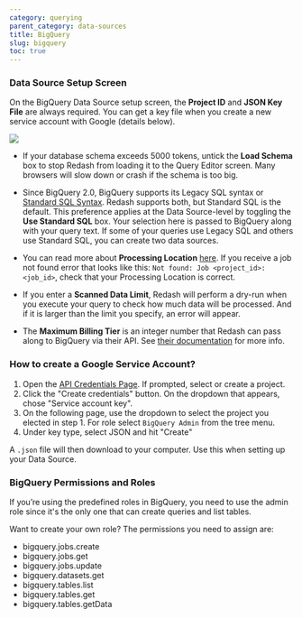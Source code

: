 ```yaml
---
category: querying
parent_category: data-sources
title: BigQuery
slug: bigquery
toc: true
---
```


### Data Source Setup Screen

On the BigQuery Data Source setup screen, the **Project ID** and **JSON Key File** are always required.  You can get a key file when you create a new service account with Google (details below). 

![](/assets/images/docs/gitbook/bigquery_mandatories.PNG)

+ If your database schema exceeds 5000 tokens, untick the **Load Schema** box to stop Redash from loading it to the Query Editor screen. Many browsers will slow down or crash if the schema is too big.

+ Since BigQuery 2.0, BigQuery supports its Legacy SQL syntax or [Standard SQL Syntax](https://cloud.google.com/bigquery/docs/reference/standard-sql/migrating-from-legacy-sql). Redash supports both, but Standard SQL is the default.  This preference applies at the Data Source-level by toggling the **Use Standard SQL** box. Your selection here is passed to BigQuery along with your query text. If some of your queries use Legacy SQL and others use Standard SQL, you can create two data sources.

+ You can read more about **Processing Location** [here](https://cloud.google.com/bigquery/docs/locations). If you receive a job not found error that looks like this: `Not found: Job <project_id>:<job_id>`, check that your Processing Location is correct.

+ If you enter a **Scanned Data Limit**, Redash will perform a dry-run when you execute your query to check how much data will be processed. And if it is larger than the limit you specify, an error will appear.

+ The **Maximum Billing Tier** is an integer number that Redash can pass along to BigQuery via their API. See [their documentation](https://cloud.google.com/bigquery/docs/reference/rest/v2/Job#jobconfigurationquery)  for more info.

### How to create a Google Service Account?

1. Open the [API Credentials Page](https://console.cloud.google.com/apis/credentials). If prompted, select or create a project. 
2. Click the "Create credentials" button. On the dropdown that appears, chose "Service account key".
3. On the following page, use the dropdown to select the project you elected in step 1. For role select `BigQuery Admin` from the tree menu.
4. Under key type, select JSON and hit "Create"

A `.json` file will then download to your computer. Use this when setting up your Data Source.

### BigQuery Permissions and Roles

If you’re using the predefined roles in BigQuery, you need to use the admin
role since it's the only one that can create queries and list tables.

Want to create your own role? The permissions you need to assign are:

  * bigquery.jobs.create
  * bigquery.jobs.get
  * bigquery.jobs.update
  * bigquery.datasets.get
  * bigquery.tables.list
  * bigquery.tables.get
  * bigquery.tables.getData

  ### 
